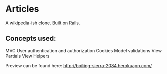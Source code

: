 # Articles
A wikipedia-ish clone. Built on Rails.

## Concepts used:
MVC
User authentication and authorization
Cookies
Model validations
View Partials
View Helpers

Preview can be found here: http://boiling-sierra-2084.herokuapp.com/